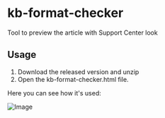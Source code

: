 # kb-format-checker
Tool to preview the article with Support Center look

## Usage

1. Download the released version and unzip
2. Open the kb-format-checker.html file.

Here you can see how it's used:

![Image](kb-format-checker.gif)
